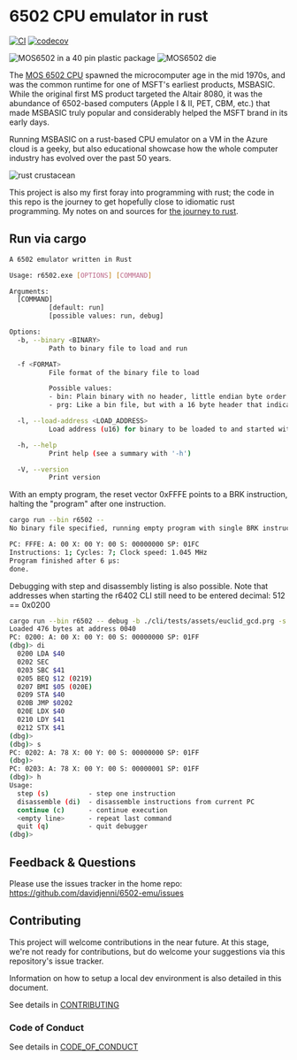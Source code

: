 # 6502 CPU emulator in rust

[![CI](https://github.com/davidjenni/6502-emu/actions/workflows/CI.yml/badge.svg)](https://github.com/davidjenni/6502-emu/actions/workflows/CI.yml)
[![codecov](https://codecov.io/gh/davidjenni/6502-emu/graph/badge.svg?token=K65NNITM7V)](https://codecov.io/gh/davidjenni/6502-emu)

![MOS6502 in a 40 pin plastic package](/assets/MOS%206502%20DIP40-small.jpg)
![MOS6502 die](/assets/MOS_6502_die-small.jpg)

The [MOS 6502 CPU](https://en.wikipedia.org/wiki/MOS_Technology_6502) spawned
the microcomputer age in the mid 1970s, and was the common runtime for
one of MSFT's earliest products, MSBASIC.
While the original first MS product targeted the Altair 8080,
it was the abundance of 6502-based computers (Apple I & II, PET, CBM, etc.)
that made MSBASIC truly popular and considerably helped the MSFT brand in its early days.

Running MSBASIC on a rust-based CPU emulator on a VM in the Azure cloud is a geeky,
but also educational showcase how the whole computer industry has evolved over the past 50 years.

![rust crustacean](/assets/crabby.png)

This project is also my first foray into programming with rust; the code in this repo is the journey
to get hopefully close to idiomatic rust programming.
My notes on and sources for [the journey to rust](/docs/Learning_Rust.md).

## Run via cargo

```bash
A 6502 emulator written in Rust

Usage: r6502.exe [OPTIONS] [COMMAND]

Arguments:
  [COMMAND]
          [default: run]
          [possible values: run, debug]

Options:
  -b, --binary <BINARY>
          Path to binary file to load and run

  -f <FORMAT>
          File format of the binary file to load

          Possible values:
          - bin: Plain binary with no header, little endian byte order
          - prg: Like a bin file, but with a 16 byte header that indicates the load address

  -l, --load-address <LOAD_ADDRESS>
          Load address (u16) for binary to be loaded to and started with

  -h, --help
          Print help (see a summary with '-h')

  -V, --version
          Print version

```

With an empty program, the reset vector 0xFFFE points to a BRK instruction,
halting the "program" after one instruction.

```bash
cargo run --bin r6502 --
No binary file specified, running empty program with single BRK instruction

PC: FFFE: A: 00 X: 00 Y: 00 S: 00000000 SP: 01FC
Instructions: 1; Cycles: 7; Clock speed: 1.045 MHz
Program finished after 6 μs:
done.
```

Debugging with step and disassembly listing is also possible.
Note that addresses when starting the r6402 CLI still need to be entered decimal: 512 == 0x0200

```bash
cargo run --bin r6502 -- debug -b ./cli/tests/assets/euclid_gcd.prg -s 512
Loaded 476 bytes at address 0040
PC: 0200: A: 00 X: 00 Y: 00 S: 00000000 SP: 01FF
(dbg)> di
  0200 LDA $40
  0202 SEC
  0203 SBC $41
  0205 BEQ $12 (0219)
  0207 BMI $05 (020E)
  0209 STA $40
  020B JMP $0202
  020E LDX $40
  0210 LDY $41
  0212 STX $41
(dbg)>
(dbg)> s
PC: 0202: A: 78 X: 00 Y: 00 S: 00000000 SP: 01FF
(dbg)>
PC: 0203: A: 78 X: 00 Y: 00 S: 00000001 SP: 01FF
(dbg)> h
Usage:
  step (s)          - step one instruction
  disassemble (di)  - disassemble instructions from current PC
  continue (c)      - continue execution
  <empty line>      - repeat last command
  quit (q)          - quit debugger
(dbg)>
```

## Feedback & Questions

Please use the issues tracker in the home repo: <https://github.com/davidjenni/6502-emu/issues>

## Contributing

This project will welcome contributions in the near future. At this stage, we're not ready for contributions,
but do welcome your suggestions via this repository's issue tracker.

Information on how to setup a local dev environment is also detailed in this document.

See details in [CONTRIBUTING](CONTRIBUTING.md)

### Code of Conduct

See details in [CODE_OF_CONDUCT](CODE_OF_CONDUCT.md)
